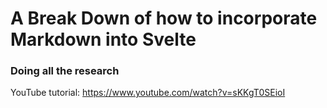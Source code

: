 # A Break Down of how to incorporate Markdown into Svelte
### Doing all the research
YouTube tutorial: https://www.youtube.com/watch?v=sKKgT0SEioI

